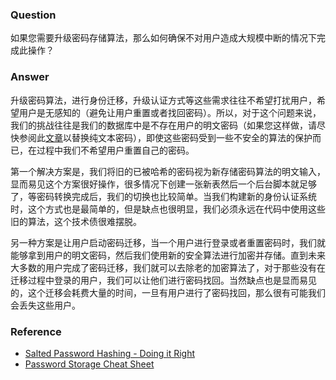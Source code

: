 ### Question

如果您需要升级密码存储算法，那么如何确保不对用户造成大规模中断的情况下完成此操作？

### Answer

升级密码算法，进行身份迁移，升级认证方式等这些需求往往不希望打扰用户，希望用户是无感知的（避免让用户重置或者找回密码）。所以，对于这个问题来说，我们的挑战往往是我们的数据库中是不存在用户的明文密码（如果您这样做，请尽快参阅此[文章](https://crackstation.net/hashing-security.htm)以替换纯文本密码），即使这些密码受到一些不安全的算法的保护而已，在过程中我们不希望用户重置自己的密码。

第一个解决方案是，我们将旧的已被哈希的密码视为新存储密码算法的明文输入，显而易见这个方案很好操作，很多情况下创建一张新表然后一个后台脚本就足够了，等密码转换完成后，我们的切换也比较简单。当我们构建新的身份认证系统时，这个方式也是最简单的，但是缺点也很明显，我们必须永远在代码中使用这些旧的算法，这个技术债很难摆脱。

另一种方案是让用户启动密码迁移，当一个用户进行登录或者重置密码时，我们就能够拿到用户的明文密码，然后我们使用新的安全算法进行加密并存储。直到未来大多数的用户完成了密码迁移，我们就可以去除老的加密算法了，对于那些没有在迁移过程中登录的用户，我们可以让他们进行密码找回。当然缺点也是显而易见的，这个迁移会耗费大量的时间，一旦有用户进行了密码找回，那么很有可能我们会丢失这些用户。

### Reference
- [Salted Password Hashing - Doing it Right](https://crackstation.net/hashing-security.htm)
- [Password Storage Cheat Sheet](https://www.owasp.org/index.php/Password_Storage_Cheat_Sheet)

